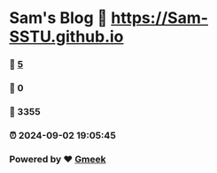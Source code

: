 # Sam's Blog :link: https://Sam-SSTU.github.io 
### :page_facing_up: [5](https://Sam-SSTU.github.io/tag.html) 
### :speech_balloon: 0 
### :hibiscus: 3355 
### :alarm_clock: 2024-09-02 19:05:45 
### Powered by :heart: [Gmeek](https://github.com/Meekdai/Gmeek)
